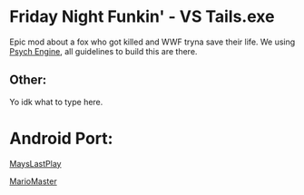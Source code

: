 # Friday Night Funkin' - VS Tails.exe
Epic mod about a fox who got killed and WWF tryna save their life.
We using [Psych Engine](https://github.com/ShadowMario/FNF-PsychEngine), all guidelines to build this are there.

## Other:
Yo idk what to type here.

# Android Port:
[MaysLastPlay](https://youtube.com/@MaysLastPlay)

[MarioMaster](https://youtube.com/@MarioMaster39)

